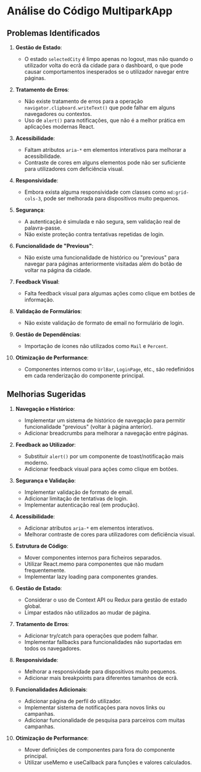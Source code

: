 # Análise do Código MultiparkApp

## Problemas Identificados

1. **Gestão de Estado**:
   - O estado `selectedCity` é limpo apenas no logout, mas não quando o utilizador volta do ecrã da cidade para o dashboard, o que pode causar comportamentos inesperados se o utilizador navegar entre páginas.

2. **Tratamento de Erros**:
   - Não existe tratamento de erros para a operação `navigator.clipboard.writeText()` que pode falhar em alguns navegadores ou contextos.
   - Uso de `alert()` para notificações, que não é a melhor prática em aplicações modernas React.

3. **Acessibilidade**:
   - Faltam atributos `aria-*` em elementos interativos para melhorar a acessibilidade.
   - Contraste de cores em alguns elementos pode não ser suficiente para utilizadores com deficiência visual.

4. **Responsividade**:
   - Embora exista alguma responsividade com classes como `md:grid-cols-3`, pode ser melhorada para dispositivos muito pequenos.

5. **Segurança**:
   - A autenticação é simulada e não segura, sem validação real de palavra-passe.
   - Não existe proteção contra tentativas repetidas de login.

6. **Funcionalidade de "Previous"**:
   - Não existe uma funcionalidade de histórico ou "previous" para navegar para páginas anteriormente visitadas além do botão de voltar na página da cidade.

7. **Feedback Visual**:
   - Falta feedback visual para algumas ações como clique em botões de informação.

8. **Validação de Formulários**:
   - Não existe validação de formato de email no formulário de login.

9. **Gestão de Dependências**:
   - Importação de ícones não utilizados como `Mail` e `Percent`.

10. **Otimização de Performance**:
    - Componentes internos como `UrlBar`, `LoginPage`, etc., são redefinidos em cada renderização do componente principal.

## Melhorias Sugeridas

1. **Navegação e Histórico**:
   - Implementar um sistema de histórico de navegação para permitir funcionalidade "previous" (voltar à página anterior).
   - Adicionar breadcrumbs para melhorar a navegação entre páginas.

2. **Feedback ao Utilizador**:
   - Substituir `alert()` por um componente de toast/notificação mais moderno.
   - Adicionar feedback visual para ações como clique em botões.

3. **Segurança e Validação**:
   - Implementar validação de formato de email.
   - Adicionar limitação de tentativas de login.
   - Implementar autenticação real (em produção).

4. **Acessibilidade**:
   - Adicionar atributos `aria-*` em elementos interativos.
   - Melhorar contraste de cores para utilizadores com deficiência visual.

5. **Estrutura de Código**:
   - Mover componentes internos para ficheiros separados.
   - Utilizar React.memo para componentes que não mudam frequentemente.
   - Implementar lazy loading para componentes grandes.

6. **Gestão de Estado**:
   - Considerar o uso de Context API ou Redux para gestão de estado global.
   - Limpar estados não utilizados ao mudar de página.

7. **Tratamento de Erros**:
   - Adicionar try/catch para operações que podem falhar.
   - Implementar fallbacks para funcionalidades não suportadas em todos os navegadores.

8. **Responsividade**:
   - Melhorar a responsividade para dispositivos muito pequenos.
   - Adicionar mais breakpoints para diferentes tamanhos de ecrã.

9. **Funcionalidades Adicionais**:
   - Adicionar página de perfil do utilizador.
   - Implementar sistema de notificações para novos links ou campanhas.
   - Adicionar funcionalidade de pesquisa para parceiros com muitas campanhas.

10. **Otimização de Performance**:
    - Mover definições de componentes para fora do componente principal.
    - Utilizar useMemo e useCallback para funções e valores calculados.

